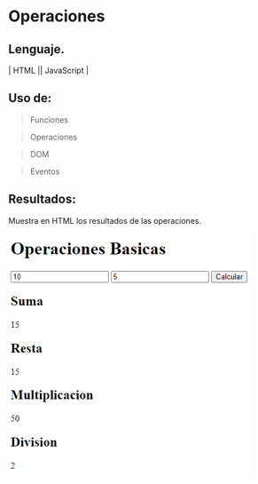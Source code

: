 # Operaciones

## Lenguaje.

| HTML || JavaScript |

## Uso de:

> Funciones

> Operaciones

> DOM

> Eventos

## Resultados:

Muestra en HTML los resultados de las operaciones.

![alt text](img/image.png)
